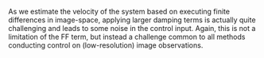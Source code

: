As we estimate the velocity of the system based on executing finite differences in image-space, applying larger damping terms is actually quite challenging
and leads to some noise in the control input. Again, this is not a limitation of the FF term, but instead a challenge common
to all methods conducting control on (low-resolution) image observations.